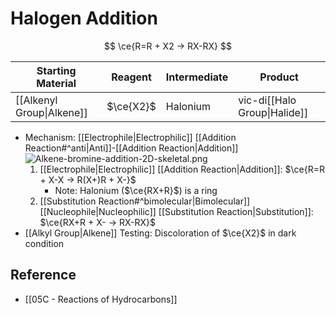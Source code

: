 # Halogen Addition

$$
\ce{R=R + X2 -> RX-RX}
$$

| Starting Material | Reagent | Intermediate | Product |
| ---- | ---- | ---- | ---- |
| [[Alkenyl Group\|Alkene]] | $\ce{X2}$ | Halonium | vic-di[[Halo Group\|Halide]] |

- Mechanism: [[Electrophile|Electrophilic]] [[Addition Reaction#^anti|Anti]]-[[Addition Reaction|Addition]]  
  ![Alkene-bromine-addition-2D-skeletal.png](https://upload.wikimedia.org/wikipedia/commons/3/33/Alkene-bromine-addition-2D-skeletal.png)  
	1. [[Electrophile|Electrophilic]] [[Addition Reaction|Addition]]: $\ce{R=R + X-X -> R(X+)R + X-}$  
		- Note: Halonium ($\ce{RX+R}$) is a ring  
	2. [[Substitution Reaction#^bimolecular|Bimolecular]] [[Nucleophile|Nucleophilic]] [[Substitution Reaction|Substitution]]: $\ce{RX+R + X- -> RX-RX}$
- [[Alkyl Group|Alkene]] Testing: Discoloration of $\ce{X2}$ in dark condition

## Reference

- [[05C - Reactions of Hydrocarbons]]
